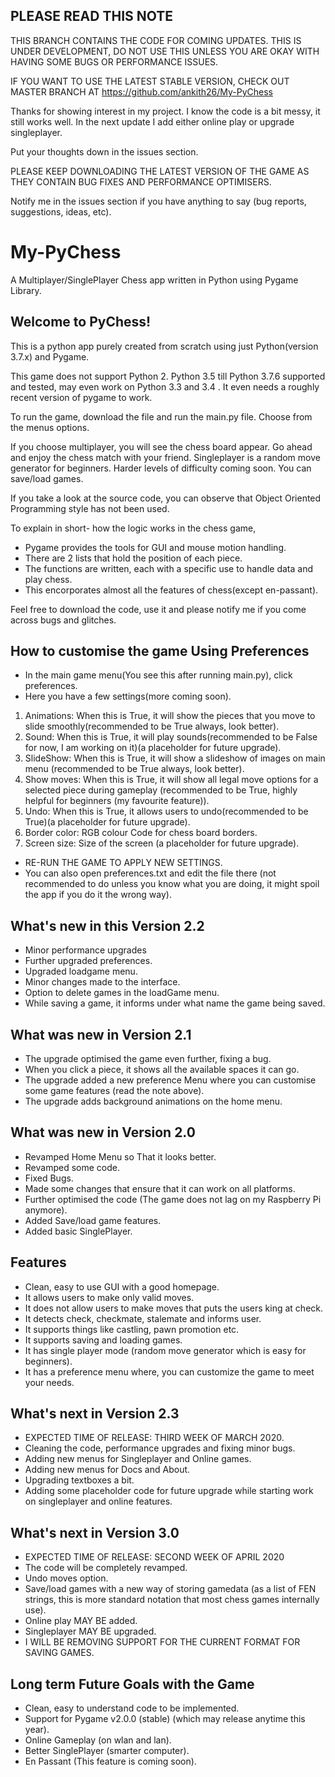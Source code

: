 ## PLEASE READ THIS NOTE
THIS BRANCH CONTAINS THE CODE FOR COMING UPDATES. THIS IS UNDER DEVELOPMENT, DO NOT USE THIS UNLESS YOU ARE OKAY WITH HAVING SOME BUGS OR PERFORMANCE ISSUES.

IF YOU WANT TO USE THE LATEST STABLE VERSION, CHECK OUT MASTER BRANCH AT 
https://github.com/ankith26/My-PyChess

Thanks for showing interest in my project. I know the code is a bit messy, it still works well.
In the next update I add either online play or upgrade singleplayer.

Put your thoughts down in the issues section.

PLEASE KEEP DOWNLOADING THE LATEST VERSION OF THE GAME AS THEY CONTAIN BUG FIXES AND 
PERFORMANCE OPTIMISERS.

Notify me in the issues section if you have anything to say (bug reports, suggestions, ideas, etc).

# My-PyChess
A Multiplayer/SinglePlayer Chess app written in Python using Pygame Library.

## Welcome to PyChess!
This is a python app purely created from scratch using just Python(version 3.7.x) and Pygame.

This game does not support Python 2.
Python 3.5 till Python 3.7.6 supported and tested, may even work on Python 3.3 and 3.4 .
It even needs a roughly recent version of pygame to work.

To run the game, download the file and run the main.py file.
Choose from the menus options.

If you choose multiplayer, you will see the chess board appear. Go ahead and enjoy the chess match with your friend.
Singleplayer is a random move generator for beginners.
Harder levels of difficulty coming soon.
You can save/load games.

If you take a look at the source code, you can observe that Object Oriented Programming style has not been used.

To explain in short- how the logic works in the chess game,
- Pygame provides the tools for GUI and mouse motion handling.
- There are 2 lists that hold the position of each piece.
- The functions are written, each with a specific use to handle data and play chess.
- This encorporates almost all the features of chess(except en-passant).

Feel free to download the code, use it and please notify me if you come across bugs and glitches.

## How to customise the game Using Preferences
- In the main game menu(You see this after running main.py), click preferences.
- Here you have a few settings(more coming soon).
1) Animations: When this is True, it will show the pieces that you move to slide smoothly(recommended to be True always, look better).
2) Sound: When this is True, it will play sounds(recommended to be False for now, I am working on it)(a placeholder for future upgrade).
3) SlideShow: When this is True, it will show a slideshow of images on main menu (recommended to be True always, look better).
4) Show moves: When this is True, it will show all legal move options for a selected piece during gameplay (recommended to be True, highly helpful for beginners (my favourite feature)).
5) Undo: When this is True, it allows users to undo(recommended to be True)(a placeholder for future upgrade).
6) Border color: RGB colour Code for chess board borders.
7) Screen size: Size of the screen (a placeholder for future upgrade).

- RE-RUN THE GAME TO APPLY NEW SETTINGS.
- You can also open preferences.txt and edit the file there (not recommended to do unless you know what you are doing, it might spoil the app if you do it the wrong way).

## What's new in this Version 2.2
- Minor performance upgrades
- Further upgraded preferences.
- Upgraded loadgame menu.
- Minor changes made to the interface.
- Option to delete games in the loadGame menu.
- While saving a game, it informs under what name the game being saved.

## What was new in Version 2.1
- The upgrade optimised the game even further, fixing a bug.
- When you click a piece, it shows all the available spaces it can go.
- The upgrade added a new preference Menu where you can customise some game features (read the note above).
- The upgrade adds background animations on the home menu.

## What was new in Version 2.0
- Revamped Home Menu so That it looks better.
- Revamped some code.
- Fixed Bugs.
- Made some changes that ensure that it can work on all platforms.
- Further optimised the code (The game does not lag on my Raspberry Pi anymore).
- Added Save/load game features.
- Added basic SinglePlayer.

## Features
- Clean, easy to use GUI with a good homepage.
- It allows users to make only valid moves.
- It does not allow users to make moves that puts the users king at check.
- It detects check, checkmate, stalemate and informs user.
- It supports things like castling, pawn promotion etc.
- It supports saving and loading games.
- It has single player mode (random move generator which is easy for beginners).
- It has a preference menu where, you can customize the game to meet your needs.

## What's next in Version 2.3
- EXPECTED TIME OF RELEASE: THIRD WEEK OF MARCH 2020.
- Cleaning the code, performance upgrades and fixing minor bugs.
- Adding new menus for Singleplayer and Online games.
- Adding new menus for Docs and About.
- Upgrading textboxes a bit.
- Adding some placeholder code for future upgrade while starting work on singleplayer and online features.


## What's next in Version 3.0
- EXPECTED TIME OF RELEASE: SECOND WEEK OF APRIL 2020
- The code will be completely revamped.
- Undo moves option.
- Save/load games with a new way of storing gamedata (as a list of FEN strings, this is more standard notation that most chess games internally use).
- Online play MAY BE added.
- Singleplayer MAY BE upgraded.
- I WILL BE REMOVING SUPPORT FOR THE CURRENT FORMAT FOR SAVING GAMES.

## Long term Future Goals with the Game
- Clean, easy to understand code to be implemented.
- Support for Pygame v2.0.0 (stable) (which may release anytime this year).
- Online Gameplay (on wlan and lan).
- Better SinglePlayer (smarter computer).
- En Passant (This feature is coming soon).
